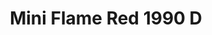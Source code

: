 ---
    title: Mini Flame Red 1990 D
    slug: Mini-Flame-Red-1990-D
    description:
    code: Mini-Flame-Red-1990-D
    image: https://cmdiy-archive.s3.us-east-1.amazonaws.com/adverts/images/Mini+Flame+Red+1990+D.jpeg
    download: https://cmdiy-archive.s3.us-east-1.amazonaws.com/adverts/documents/Mini+Flame+Red+1990+D.pdf
---